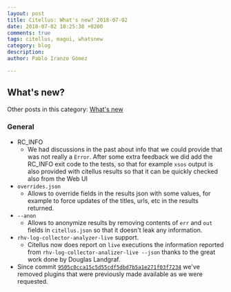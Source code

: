 ```yaml
---
layout: post
title: Citellus: What's new? 2018-07-02
date: 2018-07-02 18:25:38 +0200
comments: true
tags: citellus, magui, whatsnew
category: blog
description:
author: Pablo Iranzo Gómez

---
```

## What's new?

Other posts in this category: [What's new]({tag}whatsnew)

### General

- RC_INFO
    - We had discussions in the past about info that we could provide that was not really a `Error`. After some extra feedback we did add the RC_INFO exit code to the tests, so that for example `xsos` output is also provided with citellus results so that it can be quickly checked also from the Web UI
- `overrides.json`
    - Allows to override fields in the results json with some values, for example to force updates of the titles, urls, etc in the results returned.
- `--anon`
    - Allows to anonymize results by removing contents of `err` and `out` fields in `citellus.json` so that it doesn't leak any information.
- `rhv-log-collector-analyzer-live` support.
    - Citellus now does report on `live` executions the information reported from `rhv-log-collector-analizer-live --json` thanks to the great work done by Douglas Landgraf.
- Since commit [`9505c0cca15c5d55cdf5dbd7b5a1e271f03f7234`](https://github.com/citellusorg/citellus/commit/9505c0cca15c5d55cdf5dbd7b5a1e271f03f7234) we've removed plugins that were previously made available as we were requested.

